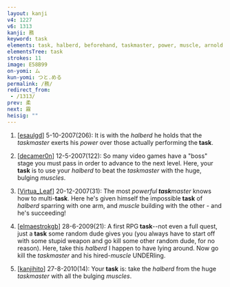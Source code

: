 ```yaml
---
layout: kanji
v4: 1227
v6: 1313
kanji: 務
keyword: task
elements: task, halberd, beforehand, taskmaster, power, muscle, arnold
elementsTree: task
strokes: 11
image: E58B99
on-yomi: ム
kun-yomi: つと.める
permalink: /務/
redirect_from:
 - /1313/
prev: 柔
next: 霧
heisig: ""
---
```


1) [<a href="http://kanji.koohii.com/profile/esaulgd">esaulgd</a>] 5-10-2007(206): It is with the <em>halberd</em> he holds that the <em>taskmaster</em> exerts his <em>power</em> over those actually performing the<strong> task</strong>.

2) [<a href="http://kanji.koohii.com/profile/decamer0n">decamer0n</a>] 12-5-2007(122): So many video games have a &quot;boss&quot; stage you must pass in order to advance to the next level. Here, your<strong> task</strong> is to use your <em>halberd</em> to beat the <em>taskmaster</em> with the huge, bulging <em>muscles</em>.

3) [<a href="http://kanji.koohii.com/profile/Virtua_Leaf">Virtua_Leaf</a>] 20-12-2007(31): The most <em>powerful<strong> task</strong>master</em> knows how to multi-<strong>task</strong>. Here he&#039;s given himself the impossible<strong> task</strong> of <em>halberd</em> sparring with one arm, and <em>muscle</em> building with the other - and he&#039;s succeeding!

4) [<a href="http://kanji.koohii.com/profile/elmaestrokgb">elmaestrokgb</a>] 28-6-2009(21): A first RPG<strong> task</strong>--not even a full quest, just a<strong> task</strong> some random dude gives you (you always have to start off with some stupid weapon and go kill some other random dude, for no reason). Here, take this <em>halberd</em> I happen to have lying around. Now go kill the <em>taskmaster</em> and his hired-<em>muscle</em> UNDERling.

5) [<a href="http://kanji.koohii.com/profile/kanjihito">kanjihito</a>] 27-8-2010(14): Your<strong> task</strong> is: take the <em>halberd</em> from the huge <em>taskmaster</em> with all the bulging <em>muscles</em>.


